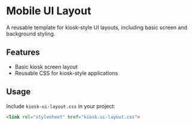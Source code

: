 # Mobile UI Layout
A reusable template for kiosk-style UI layouts, including basic screen and background styling.
## Features
- Basic kiosk screen layout
- Reusable CSS for kiosk-style applications

## Usage
Include `kiosk-ui-layout.css` in your project:
```html
<link rel="stylesheet" href="kiosk-ui-layout.css">
